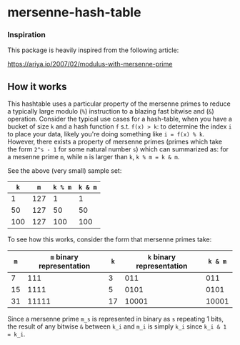 # mersenne-hash-table

### Inspiration

This package is heavily inspired from the following article:

https://ariya.io/2007/02/modulus-with-mersenne-prime

## How it works

This hashtable uses a particular property of the mersenne primes to reduce a typically large modulo (`%`) instruction to a blazing fast bitwise and (`&`) operation. Consider the typical use cases for a hash-table, when you have a bucket of size `k` and a hash function `f` s.t. `f(x) > k`: to determine the index `i` to place your data, likely you're doing something like `i = f(x) % k`. However, there exists a property of mersenne primes (primes which take the form `2^s - 1` for some natural number `s`) which can summarized as: for a mesenne prime `m`, while `m` is larger than `k`, `k % m = k & m`.

See the above (very small) sample set:

| `k`   | `m`   | `k % m` | `k & m` |
|-----|-----|-------|-------|
| 1   | 127 |   1   | 1     |
| 50  | 127 |   50  | 50    |
| 100 | 127 |   100 | 100   |

To see how this works, consider the form that mersenne primes take:

| `m` | `m` binary representation | `k` | `k` binary representation | `k & m` |
|-----|---------------------------|-----|---------------------------|---------|
| 7   | 111                       | 3   | 011                       | 011     |
| 15  | 1111                      | 5   | 0101                      | 0101    |
| 31  | 11111                     | 17  | 10001                     | 10001   |

Since a mersenne prime `m_s` is represented in binary as `s` repeating 1 bits, the result of any bitwise `&` between `k_i` and `m_i` is simply `k_i` since `k_i & 1 = k_i`.
